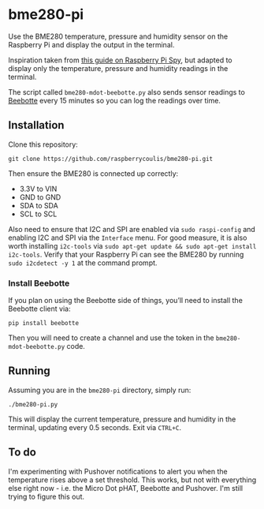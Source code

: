# bme280-pi
Use the BME280 temperature, pressure and humidity sensor on the Raspberry Pi and display the output in the terminal.

Inspiration taken from [this guide on Raspberry Pi Spy](https://www.raspberrypi-spy.co.uk/2016/07/using-bme280-i2c-temperature-pressure-sensor-in-python/), but adapted to display only the temperature, pressure and humidity readings in the terminal.

The script called `bme280-mdot-beebotte.py` also sends sensor readings to [Beebotte](https://beebotte.com) every 15 minutes so you can log the readings over time. 

## Installation

Clone this repository:
````
git clone https://github.com/raspberrycoulis/bme280-pi.git
````

Then ensure the BME280 is connected up correctly:
* 3.3V to VIN
* GND to GND
* SDA to SDA
* SCL to SCL

Also need to ensure that I2C and SPI are enabled via `sudo raspi-config` and enabling I2C and SPI via the `Interface` menu. For good measure, it is also worth installing `i2c-tools` via `sudo apt-get update && sudo apt-get install i2c-tools`. Verify that your Raspberry Pi can see the BME280 by running `sudo i2cdetect -y 1` at the command prompt.

### Install Beebotte
If you plan on using the Beebotte side of things, you’ll need to install the Beebotte client via:
````
pip install beebotte
````

Then you will need to create a channel and use the token in the `bme280-mdot-beebotte.py` code. 

## Running

Assuming you are in the `bme280-pi` directory, simply run:
````
./bme280-pi.py
````

This will display the current temperature, pressure and humidity in the terminal, updating every 0.5 seconds. Exit via `CTRL+C`.

## To do

I'm experimenting with Pushover notifications to alert you when the temperature rises above a set threshold. This works, but not with everything else right now - i.e. the Micro Dot pHAT, Beebotte and Pushover. I'm still trying to figure this out.
